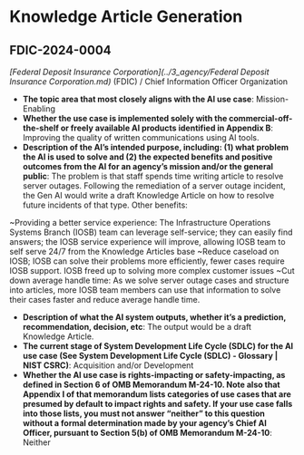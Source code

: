 # Knowledge Article Generation
## FDIC-2024-0004
_[Federal Deposit Insurance Corporation](../3_agency/Federal Deposit Insurance Corporation.md)_ (FDIC) / Chief Information Officer Organization


+ **The topic area that most closely aligns with the AI use case**: Mission-Enabling
+ **Whether the use case is implemented solely with the commercial-off-the-shelf or freely available AI products identified in Appendix B**: Improving the quality of written communications using AI tools.
+ **Description of the AI’s intended purpose, including: (1) what problem the AI is used to solve and (2) the expected benefits and positive outcomes from the AI for an agency’s mission and/or the general public**: The problem is that staff spends time writing article to resolve server outages.
Following the remediation of a server outage incident, the Gen AI would write a draft Knowledge Article on how to resolve future incidents of that type. Other benefits:

~Providing a better service experience: The Infrastructure Operations Systems Branch (IOSB) team can leverage self-service; they can easily find answers; the IOSB service experience will improve, allowing IOSB team to self serve 24/7 from the Knowledge Articles base
~Reduce caseload on IOSB; IOSB can solve their problems more efficiently, fewer cases require IOSB support. IOSB freed up to solving more complex customer issues
~Cut down average handle time: As we solve server outage cases and structure into articles, more IOSB team members can use that information to solve their cases faster and reduce average handle time.
+ **Description of what the AI system outputs, whether it’s a prediction, recommendation, decision, etc**: The output would be a draft Knowledge Article.
+ **The current stage of System Development Life Cycle (SDLC) for the AI use case (See System Development Life Cycle (SDLC) - Glossary | NIST CSRC)**: Acquisition and/or Development
+ **Whether the AI use case is rights-impacting or safety-impacting, as defined in Section 6 of OMB Memorandum M-24-10. Note also that Appendix I of that memorandum lists categories of use cases that are presumed by default to impact rights and safety. If your use case falls into those lists, you must not answer “neither” to this question without a formal determination made by your agency’s Chief AI Officer, pursuant to Section 5(b) of OMB Memorandum M-24-10**: Neither